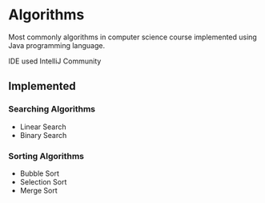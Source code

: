 # Algorithms

Most commonly algorithms in computer science course implemented using Java programming language.

IDE used IntelliJ Community

## Implemented
### Searching Algorithms
- Linear Search
- Binary Search
### Sorting Algorithms
- Bubble Sort
- Selection Sort
- Merge Sort